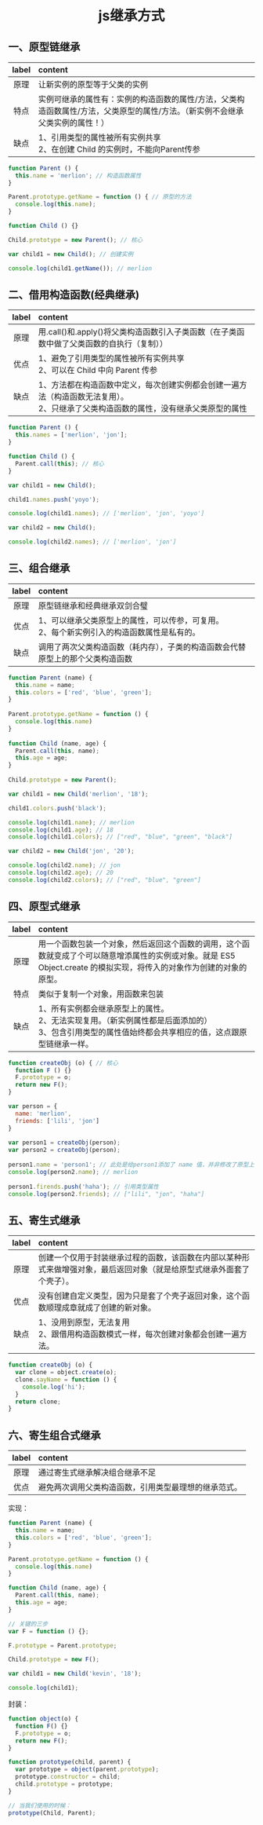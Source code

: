 <div style="text-align: center; font-weight: 700; font-size: 2em;">js继承方式</div>

## 一、原型链继承

|label|content|
|:--:|:--|
|原理|让新实例的原型等于父类的实例|
|特点|实例可继承的属性有：实例的构造函数的属性/方法，父类构造函数属性/方法，父类原型的属性/方法。（新实例不会继承父类实例的属性！）|
|缺点|1、引用类型的属性被所有实例共享<br>2、在创建 Child 的实例时，不能向Parent传参|

```js
function Parent () {
  this.name = 'merlion'; // 构造函数属性
}

Parent.prototype.getName = function () { // 原型的方法
  console.log(this.name);
}

function Child () {}

Child.prototype = new Parent(); // 核心

var child1 = new Child(); // 创建实例

console.log(child1.getName()); // merlion
```

## 二、借用构造函数(经典继承)

|label|content|
|:--:|:--|
|原理|用.call()和.apply()将父类构造函数引入子类函数（在子类函数中做了父类函数的自执行（复制））|
|优点|1、避免了引用类型的属性被所有实例共享<br>2、可以在 Child 中向 Parent 传参|
|缺点|1、方法都在构造函数中定义，每次创建实例都会创建一遍方法（构造函数无法复用）。<br>2、只继承了父类构造函数的属性，没有继承父类原型的属性|

```js
function Parent () {
  this.names = ['merlion', 'jon'];
}

function Child () {
  Parent.call(this); // 核心
}

var child1 = new Child();

child1.names.push('yoyo');

console.log(child1.names); // ['merlion', 'jon', 'yoyo']

var child2 = new Child();

console.log(child2.names); // ['merlion', 'jon']
```

## 三、组合继承

|label|content|
|:--:|:--|
|原理|原型链继承和经典继承双剑合璧|
|优点|1、可以继承父类原型上的属性，可以传参，可复用。<br>2、每个新实例引入的构造函数属性是私有的。|
|缺点|调用了两次父类构造函数（耗内存），子类的构造函数会代替原型上的那个父类构造函数|

```js
function Parent (name) {
  this.name = name;
  this.colors = ['red', 'blue', 'green'];
}
 
Parent.prototype.getName = function () {
  console.log(this.name)
}
 
function Child (name, age) {
  Parent.call(this, name);
  this.age = age;
}
 
Child.prototype = new Parent();

var child1 = new Child('merlion', '18');

child1.colors.push('black');

console.log(child1.name); // merlion
console.log(child1.age); // 18
console.log(child1.colors); // ["red", "blue", "green", "black"]

var child2 = new Child('jon', '20');

console.log(child2.name); // jon
console.log(child2.age); // 20
console.log(child2.colors); // ["red", "blue", "green"]
```


## 四、原型式继承

|label|content|
|:--:|:--|
|原理|用一个函数包装一个对象，然后返回这个函数的调用，这个函数就变成了个可以随意增添属性的实例或对象。就是 ES5 Object.create 的模拟实现，将传入的对象作为创建的对象的原型。|
|特点|类似于复制一个对象，用函数来包装|
|缺点|1、所有实例都会继承原型上的属性。<br>2、无法实现复用。（新实例属性都是后面添加的）<br>3、包含引用类型的属性值始终都会共享相应的值，这点跟原型链继承一样。|

```js
function createObj (o) { // 核心
  function F () {}
  F.prototype = o;
  return new F();
}

var person = {
  name: 'merlion',
  friends: ['lili', 'jon']
}
 
var person1 = createObj(person);
var person2 = createObj(person);
 
person1.name = 'person1'; // 此处是给person1添加了 name 值，并非修改了原型上的 name 值。
console.log(person2.name); // merlion
 
person1.firends.push('haha'); // 引用类型属性
console.log(person2.friends); // ["lili", "jon", "haha"]
```

## 五、寄生式继承

|label|content|
|:--:|:--|
|原理|创建一个仅用于封装继承过程的函数，该函数在内部以某种形式来做增强对象，最后返回对象（就是给原型式继承外面套了个壳子）。|
|优点|没有创建自定义类型，因为只是套了个壳子返回对象，这个函数顺理成章就成了创建的新对象。|
|缺点|1、没用到原型，无法复用<br>2、跟借用构造函数模式一样，每次创建对象都会创建一遍方法。|

```js
function createObj (o) {
  var clone = object.create(o);
  clone.sayName = function () {
    console.log('hi');
  }
  return clone;
}
```

## 六、寄生组合式继承

|label|content|
|:--:|:--|
|原理|通过寄生式继承解决组合继承不足|
|优点|避免两次调用父类构造函数，引用类型最理想的继承范式。|

实现：
```js
function Parent (name) {
  this.name = name;
  this.colors = ['red', 'blue', 'green'];
}

Parent.prototype.getName = function () {
  console.log(this.name)
}

function Child (name, age) {
  Parent.call(this, name);
  this.age = age;
}

// 关键的三步
var F = function () {};

F.prototype = Parent.prototype;

Child.prototype = new F();

var child1 = new Child('kevin', '18');

console.log(child1);
```

封装：
```js
function object(o) {
  function F() {}
  F.prototype = o;
  return new F();
}

function prototype(child, parent) {
  var prototype = object(parent.prototype);
  prototype.constructor = child;
  child.prototype = prototype;
}

// 当我们使用的时候：
prototype(Child, Parent);
```